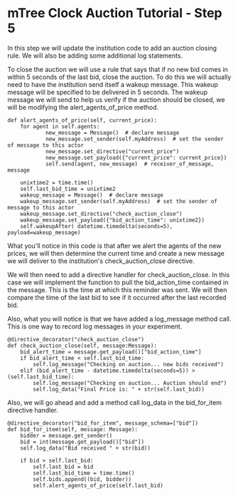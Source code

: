 # mTree Clock Auction Tutorial - Step 5

In this step we will update the institution code to add an auction closing rule. We will also be adding some additional log statements. 

To close the auction we will use a rule that says that if no new bid comes in within 5 seconds of the last bid, close the auction. To do this we will actually need to have the institution send itself a wakeup message. This wakeup message will be specified to be delivered in 5 seconds. The wakeup message we will send to help us verify if the auction should be closed, we will be modifying the alert_agents_of_price method.

```
def alert_agents_of_price(self, current_price):
    for agent in self.agents:
            new_message = Message()  # declare message
            new_message.set_sender(self.myAddress)  # set the sender of message to this actor
            new_message.set_directive("current_price")
            new_message.set_payload({"current_price": current_price})
            self.send(agent, new_message)  # receiver_of_message, message
    
    unixtime2 = time.time()
    self.last_bid_time = unixtime2
    wakeup_message = Message()  # declare message
    wakeup_message.set_sender(self.myAddress)  # set the sender of message to this actor
    wakeup_message.set_directive("check_auction_close")
    wakeup_message.set_payload({"bid_action_time": unixtime2})
    self.wakeupAfter( datetime.timedelta(seconds=5), payload=wakeup_message)
```

What you'll notice in this code is that after we alert the agents of the new prices, we will then determine the current time and create a new message we will deliver to the institution's check_auction_close directive.

We will then need to add a directive handler for check_auction_close. In this case we will implement the function to pull the bid_action_time contained in the message. This is the time at which this reminder was sent. We will then compare the time of the last bid to see if it occurred after the last recorded bid.

Also, what you will notice is that we have added a log_message method call. This is one way to record log messages in your experiment.

```
@directive_decorator("check_auction_close")
def check_auction_close(self, message:Message):
    bid_alert_time = message.get_payload()["bid_action_time"]
    if bid_alert_time < self.last_bid_time:
        self.log_message("Checking on auction... new bids received")
    elif (bid_alert_time - datetime.timedelta(seconds=5)) > (self.last_bid_time):
        self.log_message("Checking on auction... Auction should end")
        self.log_data("Final Price is: " + str(self.last_bid))
```

Also, we will go ahead and add a method call log_data in the bid_for_item directive handler. 

```
@directive_decorator("bid_for_item", message_schema=["bid"])
def bid_for_item(self, message: Message):
    bidder = message.get_sender()
    bid = int(message.get_payload()["bid"])
    self.log_data("Bid received " + str(bid))

    if bid > self.last_bid:
        self.last_bid = bid
        self.last_bid_time = time.time()
        self.bids.append((bid, bidder))
        self.alert_agents_of_price(self.last_bid)
```

            
            
        
